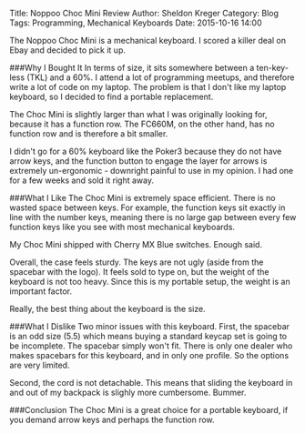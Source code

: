 Title: Noppoo Choc Mini Review
Author: Sheldon Kreger
Category: Blog
Tags: Programming, Mechanical Keyboards
Date: 2015-10-16 14:00

The Noppoo Choc Mini is a mechanical keyboard. I scored a killer deal on Ebay and decided to pick it up.

###Why I Bought It
In terms of size, it sits somewhere between a ten-key-less (TKL) and a 60%. I attend a lot of programming meetups, and therefore write a lot of code on my laptop. The problem is that I don't like my laptop keyboard, so I decided to find a portable replacement.

The Choc Mini is slightly larger than what I was originally looking for, because it has a function row. The FC660M, on the other hand, has no function row and is therefore a bit smaller.

I didn't go for a 60% keyboard like the Poker3 because they do not have arrow keys, and the function button to engage the layer for arrows is extremely un-ergonomic - downright painful to use in my opinion. I had one for a few weeks and sold it right away.

###What I Like
The Choc Mini is extremely space efficient. There is no wasted space between keys. For example, the function keys sit exactly in line with the number keys, meaning there is no large gap between every few function keys like you see with most mechanical keyboards.

My Choc Mini shipped with Cherry MX Blue switches. Enough said.

Overall, the case feels sturdy. The keys are not ugly (aside from the spacebar with the logo). It feels sold to type on, but the weight of the keyboard is not too heavy. Since this is my portable setup, the weight is an important factor.

Really, the best thing about the keyboard is the size.

###What I Dislike
Two minor issues with this keyboard. First, the spacebar is an odd size (5.5) which means buying a standard keycap set is going to be incomplete. The spacebar simply won't fit. There is only one dealer who makes spacebars for this keyboard, and in only one profile. So the options are very limited.

Second, the cord is not detachable. This means that sliding the keyboard in and out of my backpack is slighly more cumbersome. Bummer.

###Conclusion
The Choc Mini is a great choice for a portable keyboard, if you demand arrow keys and perhaps the function row.
